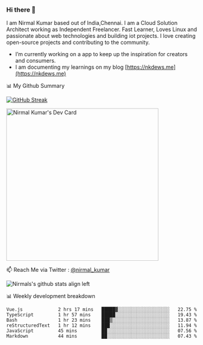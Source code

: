 ### Hi there 👋

 I am Nirmal Kumar based out of India,Chennai. I am a Cloud Solution Architect working as Independent Freelancer. Fast Learner, Loves Linux and passionate about web technologies and building iot projects. I love creating open-source projects and contributing to the community.

- I’m currently working on a app to keep up the inspiration for creators and consumers.
- I am documenting my learnings on my blog [https://nkdews.me](https://nkdews.me)


📊 My Github Summary

[![GitHub Streak](https://github-readme-streak-stats.herokuapp.com?user=nk-gears&theme=dark&hide_border=true&date_format=M%20j%5B%2C%20Y%5D)](https://git.io/streak-stats)

<a href="https://app.daily.dev/nirmal_kumar"><img src="https://api.daily.dev/devcards/a16cfcf02d384b16b41de71ce4d1d811.png?r=8ve" width="400" alt="Nirmal Kumar's Dev Card"/></a>

📫 Reach Me via  Twitter : [@nirmal_kumar](https://twitter.com/nirmal_kumar)

![Nirmals's github stats align left](https://github-readme-stats.vercel.app/api?username=nk-gears&show_icons=true)


📊 Weekly development breakdown

<!--START_SECTION:waka-->

```text
Vue.js             2 hrs 17 mins   █████▓░░░░░░░░░░░░░░░░░░░   22.75 %
TypeScript         1 hr 57 mins    █████░░░░░░░░░░░░░░░░░░░░   19.43 %
Bash               1 hr 23 mins    ███▒░░░░░░░░░░░░░░░░░░░░░   13.87 %
reStructuredText   1 hr 12 mins    ███░░░░░░░░░░░░░░░░░░░░░░   11.94 %
JavaScript         45 mins         ██░░░░░░░░░░░░░░░░░░░░░░░   07.56 %
Markdown           44 mins         ██░░░░░░░░░░░░░░░░░░░░░░░   07.43 %
```

<!--END_SECTION:waka-->


